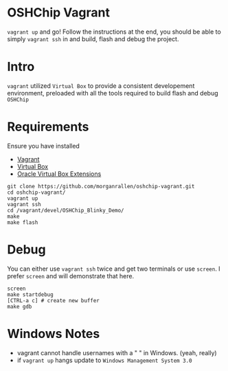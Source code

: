 # OSHChip Vagrant
`vagrant up` and go! Follow the instructions at the end, you should be able to
simply `vagrant ssh` in and build, flash and debug the project.

# Intro
`vagrant` utilized `Virtual Box` to provide a consistent developement environment,
preloaded with all the tools required to build flash and debug `OSHChip`

# Requirements
Ensure you have installed
* [Vagrant][vagrant]
* [Virtual Box][virtualbox]
* [Oracle Virtual Box Extensions][ovbe]

```
git clone https://github.com/morganrallen/oshchip-vagrant.git
cd oshchip-vagrant/
vagrant up
vagrant ssh
cd /vagrant/devel/OSHChip_Blinky_Demo/
make
make flash
```

# Debug

You can either use `vagrant ssh` twice and get two terminals or use `screen`.
I prefer `screen` and will demonstrate that here.

```
screen
make startdebug
[CTRL-a c] # create new buffer
make gdb
```

# Windows Notes
* vagrant cannot handle usernames with a " " in Windows. (yeah, really)
* if `vagrant up` hangs update to `Windows Management System 3.0`

[vagrant]: https://www.vagrantup.com/ "Vagrant"
[virtualbox]: https://www.virtualbox.org/ "Virtual Box"
[ovbe]: http://www.oracle.com/technetwork/server-storage/virtualbox/downloads/index.html "Oracle Virtual Box Extensions"
